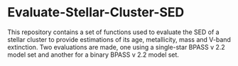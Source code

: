 # Evaluate-Stellar-Cluster-SED
This repository contains a set of functions used to evaluate the SED of a stellar cluster to provide estimations of its age, metallicity, mass and V-band extinction. Two evaluations are made, one using a single-star BPASS v 2.2 model set and another for a binary BPASS v 2.2 model set.
